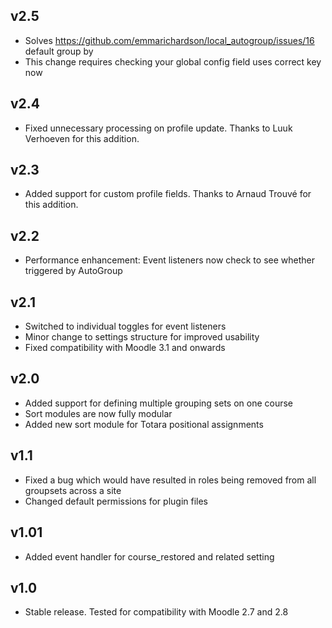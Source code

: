 ## v2.5
  * Solves https://github.com/emmarichardson/local_autogroup/issues/16 default group by
  * This change requires checking your global config field uses correct key now
  
## v2.4
  * Fixed unnecessary processing on profile update. Thanks to Luuk Verhoeven for this addition.

## v2.3
  * Added support for custom profile fields.  Thanks to Arnaud Trouvé for this addition.

## v2.2
  * Performance enhancement: Event listeners now check to see whether triggered by AutoGroup

## v2.1
  * Switched to individual toggles for event listeners
  * Minor change to settings structure for improved usability
  * Fixed compatibility with Moodle 3.1 and onwards

## v2.0
  * Added support for defining multiple grouping sets on one course
  * Sort modules are now fully modular
  * Added new sort module for Totara positional assignments

## v1.1
  * Fixed a bug which would have resulted in roles being removed from all groupsets across a site
  * Changed default permissions for plugin files 

## v1.01
  * Added event handler for course_restored and related setting

## v1.0
  * Stable release. Tested for compatibility with Moodle 2.7 and 2.8
